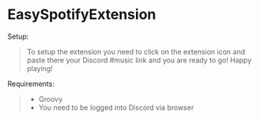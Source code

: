 # EasySpotifyExtension

Setup:
> To setup the extension you need to click on the extension icon and paste there your Discord #music link and you are ready to go! Happy playing!

Requirements:
> - Groovy  
> - You need to be logged into Discord via browser

